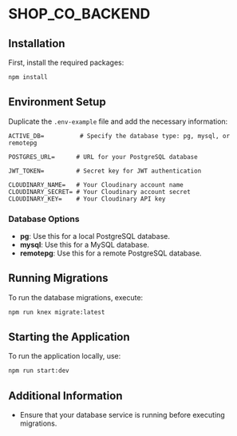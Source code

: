 
# SHOP_CO_BACKEND

## Installation

First, install the required packages:

```bash
npm install
```

## Environment Setup

Duplicate the `.env-example` file and add the necessary information:

```plaintext
ACTIVE_DB=          # Specify the database type: pg, mysql, or remotepg

POSTGRES_URL=      # URL for your PostgreSQL database

JWT_TOKEN=         # Secret key for JWT authentication

CLOUDINARY_NAME=   # Your Cloudinary account name
CLOUDINARY_SECRET= # Your Cloudinary account secret
CLOUDINARY_KEY=    # Your Cloudinary API key
```

### Database Options

- **pg**: Use this for a local PostgreSQL database.
- **mysql**: Use this for a MySQL database.
- **remotepg**: Use this for a remote PostgreSQL database.

## Running Migrations

To run the database migrations, execute:

```bash
npm run knex migrate:latest
```

## Starting the Application

To run the application locally, use:

```bash
npm run start:dev
```

## Additional Information

- Ensure that your database service is running before executing migrations.
